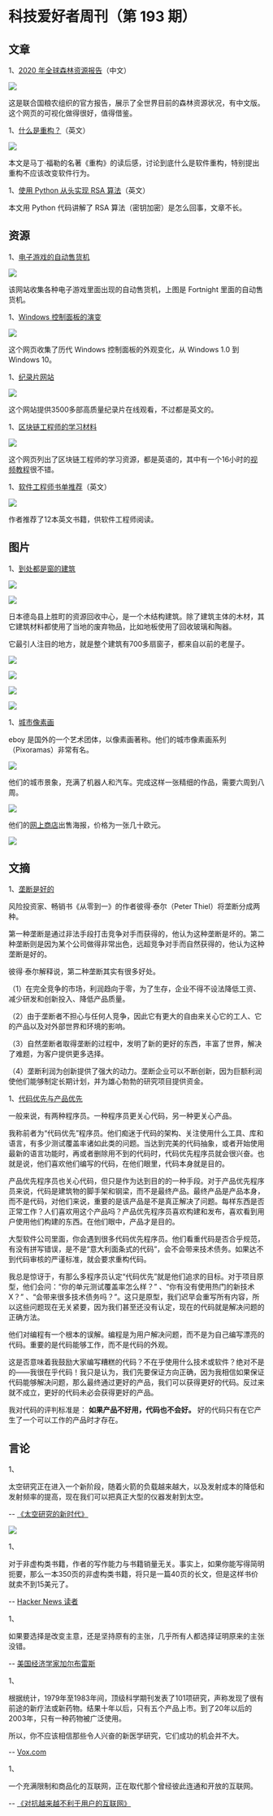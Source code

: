 # 科技爱好者周刊（第 193 期）

## 文章

1、[2020 年全球森林资源报告](https://www.fao.org/forest-resources-assessment/2020/zh)（中文）

![](https://cdn.beekka.com/blogimg/asset/202112/bg2021122007.webp)

这是联合国粮农组织的官方报告，展示了全世界目前的森林资源状况，有中文版。这个网页的可视化做得很好，值得借鉴。

1、[什么是重构？](https://understandlegacycode.com/blog/refactoring-and-defactoring/)（英文）

![](https://cdn.beekka.com/blogimg/asset/202112/bg2021122013.webp)

本文是马丁·福勒的名著《重构》的读后感，讨论到底什么是软件重构，特别提出重构不应该改变软件行为。

1、[使用 Python 从头实现 RSA 算法](https://coderoasis.com/implementing-rsa-from-scratch-in-python/)（英文）

本文用 Python 代码讲解了 RSA 算法（密钥加密）是怎么回事，文章不长。

## 资源

1、[电子游戏的自动售货机](https://vgsmproject.com/)

![](https://cdn.beekka.com/blogimg/asset/202112/bg2021121115.webp)

该网站收集各种电子游戏里面出现的自动售货机，上图是 Fortnight 里面的自动售货机。

1、[Windows 控制面板的演变](https://www.versionmuseum.com/history-of/all-windows-control-panels)

![](https://cdn.beekka.com/blogimg/asset/202112/bg2021121801.webp)

这个网页收集了历代 Windows 控制面板的外观变化，从 Windows 1.0 到 Windows 10。

1、[纪录片网站](https://ihavenotv.com/)

![](https://cdn.beekka.com/blogimg/asset/202111/bg2021111506.jpg)

这个网站提供3500多部高质量纪录片在线观看，不过都是英文的。

1、[区块链工程师的学习材料](https://betterprogramming.pub/how-to-become-a-blockchain-engineer-fa4386a0504f)

![](https://cdn.beekka.com/blogimg/asset/202112/bg2021121802.webp)

这个网页列出了区块链工程师的学习资源，都是英语的，其中有一个16小时的[视频教程](https://www.youtube.com/watch?v=M576WGiDBdQ)很不错。

1、[软件工程师书单推荐](https://medium.com/@iamjwr/software-engineer-roadmap-via-books-a6aabdc2589c)（英文）

![](https://cdn.beekka.com/blogimg/asset/202112/bg2021122005.webp)

作者推荐了12本英文书籍，供软件工程师阅读。

## 图片

1、[到处都是窗的建筑](https://www.nakam.info/jp/works/kamikatsu0/)

![](https://cdn.beekka.com/blogimg/asset/202111/bg2021111301.jpg)

![](https://cdn.beekka.com/blogimg/asset/202111/bg2021111305.jpg)

日本德岛县上胜町的资源回收中心，是一个木结构建筑。除了建筑主体的木材，其它建筑材料都使用了当地的废弃物品，比如地板使用了回收玻璃和陶器。

它最引人注目的地方，就是整个建筑有700多扇窗子，都来自以前的老屋子。

![](https://cdn.beekka.com/blogimg/asset/202111/bg2021111302.jpg)

![](https://cdn.beekka.com/blogimg/asset/202111/bg2021111303.jpg)

![](https://cdn.beekka.com/blogimg/asset/202111/bg2021111306.jpg)

![](https://cdn.beekka.com/blogimg/asset/202111/bg2021111307.jpg)

1、[城市像素画](https://hello.eboy.com/pool/~Pixorama/1?q=project)

eboy 是国外的一个艺术团体，以像素画著称。他们的城市像素画系列（Pixoramas）非常有名。

![](https://cdn.beekka.com/blogimg/asset/202111/bg2021112106.jpg)

他们的城市景象，充满了机器人和汽车。完成这样一张精细的作品，需要六周到八周。

![](https://cdn.beekka.com/blogimg/asset/202111/bg2021112104.jpg)

他们的[网上商店](https://shop.eboy.com/)出售海报，价格为一张几十欧元。

![](https://cdn.beekka.com/blogimg/asset/202111/bg2021112107.jpg)

## 文摘

1、[垄断是好的](https://ilearned.substack.com/p/13-on-competition-and-monopolies)

风险投资家、畅销书《从零到一》的作者彼得·泰尔（Peter Thiel）将垄断分成两种。

第一种垄断是通过非法手段打击竞争对手而获得的，他认为这种垄断是坏的。第二种垄断则是因为某个公司做得非常出色，远超竞争对手而自然获得的，他认为这种垄断是好的。

彼得·泰尔解释说，第二种垄断其实有很多好处。

（1）在完全竞争的市场，利润趋向于零，为了生存，企业不得不设法降低工资、减少研发和创新投入、降低产品质量。

（2）由于垄断者不担心与任何人竞争，因此它有更大的自由来关心它的工人、它的产品以及对外部世界和环境的影响。

（3）自然垄断者取得垄断的过程中，发明了新的更好的东西，丰富了世界，解决了难题，为客户提供更多选择。

（4）垄断利润为创新提供了强大的动力。垄断企业可以不断创新，因为巨额利润使他们能够制定长期计划，并为雄心勃勃的研究项目提供资金。

1、[代码优先与产品优先](https://thezbook.com/code-first-vs-product-first/)

一般来说，有两种程序员。一种程序员更关心代码，另一种更关心产品。

我称前者为“代码优先”程序员。他们痴迷于代码的架构、关注使用什么工具、库和语言，有多少测试覆盖率诸如此类的问题。当达到完美的代码抽象，或者开始使用最新的语言功能时，再或者删除用不到的代码时，代码优先程序员就会很兴奋。也就是说，他们喜欢他们编写的代码，在他们眼里，代码本身就是目的。

产品优先程序员也关心代码，但只是作为达到目的的一种手段。对于产品优先程序员来说，代码是建筑物的脚手架和钢梁，而不是最终产品。最终产品是产品本身，而不是代码，对他们来说，重要的是该产品是不是真正解决了问题。每样东西是否正常工作？人们喜欢用这个产品吗？产品优先程序员喜欢构建和发布，喜欢看到用户使用他们构建的东西。在他们眼中，产品才是目的。

大型软件公司里面，你会遇到很多代码优先程序员。他们看重代码是否合乎规范，有没有拼写错误，是不是“意大利面条式的代码”，会不会带来技术债务。如果达不到代码审核的严谨标准，就会要求重构代码。

我总是惊讶于，有那么多程序员认定“代码优先”就是他们追求的目标。对于项目原型，他们会问：“你的单元测试覆盖率怎么样？” 、“你有没有使用热门的新技术 X？” 、“会带来很多技术债务吗？”。这只是原型，我们迟早会重写所有内容，所以这些问题现在无关紧要，因为我们甚至还没有认定，现在的代码就是解决问题的正确方法。

他们对编程有一个根本的误解。编程是为用户解决问题，而不是为自己编写漂亮的代码。重要的是代码能够工作，而不是代码的外观。

这是否意味着我鼓励大家编写糟糕的代码？不在乎使用什么技术或软件？绝对不是的——我很在乎代码！我只是认为，我们先要保证方向正确，因为我相信如果保证代码能够解决问题，那么最终通过更好的产品，我们可以获得更好的代码。反过来就不成立，更好的代码未必会获得更好的产品。

我对代码的评判标准是： **如果产品不好用，代码也不会好。** 好的代码只有在它产生了一个可以工作的产品时才存在。

## 言论

1、

太空研究正在进入一个新阶段，随着火箭的负载越来越大，以及发射成本的降低和发射频率的提高，现在我们可以把真正大型的仪器发射到太空。

-- [《太空研究的新时代》](https://nautil.us/issue/108/change/nasa-is-on-the-cusp-of-a-new-era)

![](https://cdn.beekka.com/blogimg/asset/202112/bg2021120918.webp)

1、

对于非虚构类书籍，作者的写作能力与书籍销量无关。事实上，如果你能写得简明扼要，那么一本350页的非虚构类书籍，将只是一篇40页的长文，但是这样书价就卖不到15美元了。

-- [Hacker News 读者](https://news.ycombinator.com/item?id=29507641)

1、

如果要选择是改变主意，还是坚持原有的主张，几乎所有人都选择证明原来的主张没错。

-- [美国经济学家加尔布雷斯](https://quoteinvestigator.com/2018/05/17/change-view/)

1、

根据统计，1979年至1983年间，顶级科学期刊发表了101项研究，声称发现了很有前途的新疗法或新药物。结果十年以后，只有五个产品上市。到了20年以后的2003年，只有一种药物被广泛使用。

所以，你不应该相信那些令人兴奋的新医学研究，它们成功的机会并不大。

-- [Vox.com](https://www.vox.com/2015/3/23/8264355/research-study-hype)

1、

一个充满限制和商品化的互联网，正在取代那个曾经彼此连通和开放的互联网。

-- [《对抗越来越不利于用户的互联网》](https://neustadt.fr/essays/against-a-user-hostile-web/)